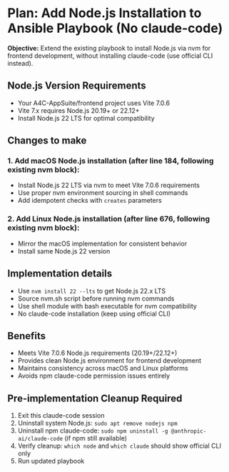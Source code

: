 # Plan: Add Node.js Installation to Ansible Playbook (No claude-code)

**Objective:** Extend the existing playbook to install Node.js via nvm for frontend development, without installing claude-code (use official CLI instead).

## Node.js Version Requirements
- Your A4C-AppSuite/frontend project uses Vite 7.0.6
- Vite 7.x requires Node.js 20.19+ or 22.12+
- Install Node.js 22 LTS for optimal compatibility

## Changes to make

### 1. Add macOS Node.js installation (after line 184, following existing nvm block):
- Install Node.js 22 LTS via nvm to meet Vite 7.0.6 requirements
- Use proper nvm environment sourcing in shell commands
- Add idempotent checks with `creates` parameters

### 2. Add Linux Node.js installation (after line 676, following existing nvm block):
- Mirror the macOS implementation for consistent behavior
- Install same Node.js 22 version

## Implementation details
- Use `nvm install 22 --lts` to get Node.js 22.x LTS
- Source nvm.sh script before running nvm commands
- Use shell module with bash executable for nvm compatibility
- No claude-code installation (keep using official CLI)

## Benefits
- Meets Vite 7.0.6 Node.js requirements (20.19+/22.12+)
- Provides clean Node.js environment for frontend development
- Maintains consistency across macOS and Linux platforms
- Avoids npm claude-code permission issues entirely

## Pre-implementation Cleanup Required
1. Exit this claude-code session
2. Uninstall system Node.js: `sudo apt remove nodejs npm`
3. Uninstall npm claude-code: `sudo npm uninstall -g @anthropic-ai/claude-code` (if npm still available)
4. Verify cleanup: `which node` and `which claude` should show official CLI only
5. Run updated playbook